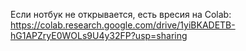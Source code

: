 Если нотбук не открывается, есть вресия на Colab: https://colab.research.google.com/drive/1yiBKADETB-hG1APZryE0WOLs9U4y32FP?usp=sharing